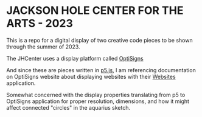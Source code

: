 # JACKSON HOLE CENTER FOR THE ARTS - 2023

This is a repo for a digital display of two creative code pieces to be shown through the summer of 2023.

The JHCenter uses a display platform called [OptiSigns](https://www.optisigns.com)

And since these are pieces written in [p5.js](https://www.p5js.org), I am referencing documentation on OptiSigns website about displaying websites with their [Websites](https://www.optisigns.com/apps-list/website) application.

Somewhat concerned with the display properties translating from p5 to OptiSigns application for proper resolution, dimensions, and how it might affect connected "circles" in the aquarius sketch.
